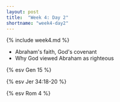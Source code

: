 ```yaml
---
layout: post
title:  "Week 4: Day 2"
shortname: "week4-day2"
---
```


{% include week4.md %}

* Abraham's faith, God's covenant
* Why God viewed Abraham as righteous

{% esv Gen 15 %}

{% esv Jer 34:18-20 %}

{% esv Rom 4 %}